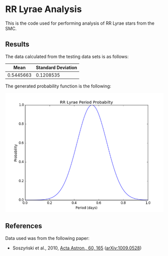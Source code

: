 # RR Lyrae Analysis
This is the code used for performing analysis of RR Lyrae stars from the SMC.

## Results
The data calculated from the testing data sets is as follows:

Mean      | Standard Deviation
----------|-------------------
0.5445663 | 0.1208535

The generated probability function is the following:

![Probability Function Graph](results/graph.png)

## References
Data used was from the following paper:

- Soszyński et al., 2010, [Acta Astron., 60, 165](http://acta.astrouw.edu.pl/Vol60/n3/a_60_3_1.html) ([arXiv:1009.0528](https://arxiv.org/abs/1009.0528))
